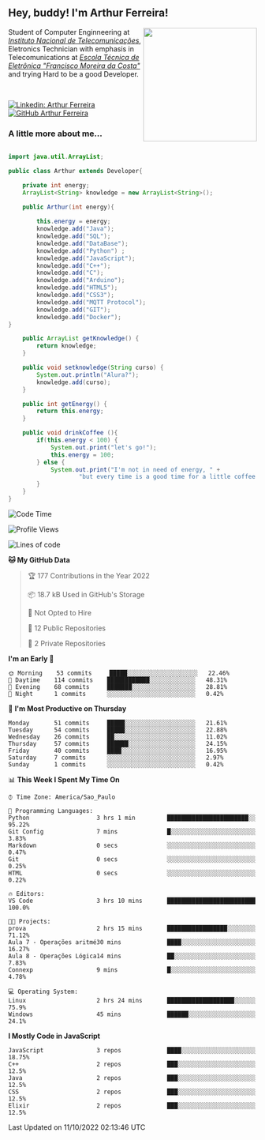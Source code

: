 <h2> Hey, buddy! I'm Arthur Ferreira!</h2>
<img align='right' src="https://media.giphy.com/media/ule4vhcY1xEKQ/giphy.gif" width="230">
<p>Student of Computer Enginneering at  <em><a href="https://inatel.br/home/" target="_blank">Instituto Nacional de Telecomunicações</a></em>, Eletronics Technician with emphasis in Telecomunications at <em><a href="https://www.etefmc.com.br" target="_blank">Escola Técnica de Eletrônica "Francisco Moreira da Costa"</a></em> and trying Hard to be a good Developer.
</p></br>

[![Linkedin: Arthur Ferreira](https://img.shields.io/badge/-Arthur%20Ferreira%20Silva-blue?style=flat-square&logo=Linkedin&logoColor=white&link=https://www.linkedin.com/in/ArthurFerreiraSilva/)]( www.linkedin.com/in/ArthurFerreiraSilva)
[![GitHub Arthur Ferreira](https://img.shields.io/github/followers/arthur-ngdi?label=follow&style=social)](https://github.com/arthur-ngdi)


### A little more about me...  

``` Java

import java.util.ArrayList;

public class Arthur extends Developer{

    private int energy;
    ArrayList<String> knowledge = new ArrayList<String>();

    public Arthur(int energy){
        
        this.energy = energy;
        knowledge.add("Java");
        knowledge.add("SQL");
        knowledge.add("DataBase");
        knowledge.add("Python") ;
        knowledge.add("JavaScript");
        knowledge.add("C++");
        knowledge.add("C");
        knowledge.add("Arduino");
        knowledge.add("HTML5");
        knowledge.add("CSS3");
        knowledge.add("MQTT Protocol");
        knowledge.add("GIT");
        knowledge.add("Docker");
}

    public ArrayList getKnowledge() {
        return knowledge;
    }

    public void setknowledge(String curso) {
        System.out.println("Alura?");
        knowledge.add(curso);
    }

    public int getEnergy() {
        return this.energy;
    }

    public void drinkCoffee (){
        if(this.energy < 100) {
            System.out.print("let's go!");
            this.energy = 100;
        } else {
            System.out.print("I'm not in need of energy, " +
                    "but every time is a good time for a little coffee!");
        }
    }
}

```
<!--START_SECTION:waka-->
![Code Time](http://img.shields.io/badge/Code%20Time-172%20hrs%2022%20mins-blue)

![Profile Views](http://img.shields.io/badge/Profile%20Views-3-blue)

![Lines of code](https://img.shields.io/badge/From%20Hello%20World%20I%27ve%20Written-485%20Thousand%20lines%20of%20code-blue)

**🐱 My GitHub Data** 

> 🏆 177 Contributions in the Year 2022
 > 
> 📦 18.7 kB Used in GitHub's Storage 
 > 
> 🚫 Not Opted to Hire
 > 
> 📜 12 Public Repositories 
 > 
> 🔑 2 Private Repositories  
 > 
**I'm an Early 🐤** 

```text
🌞 Morning    53 commits     █████░░░░░░░░░░░░░░░░░░░░   22.46% 
🌆 Daytime    114 commits    ████████████░░░░░░░░░░░░░   48.31% 
🌃 Evening    68 commits     ███████░░░░░░░░░░░░░░░░░░   28.81% 
🌙 Night      1 commits      ░░░░░░░░░░░░░░░░░░░░░░░░░   0.42%

```
📅 **I'm Most Productive on Thursday** 

```text
Monday       51 commits     █████░░░░░░░░░░░░░░░░░░░░   21.61% 
Tuesday      54 commits     █████░░░░░░░░░░░░░░░░░░░░   22.88% 
Wednesday    26 commits     ██░░░░░░░░░░░░░░░░░░░░░░░   11.02% 
Thursday     57 commits     ██████░░░░░░░░░░░░░░░░░░░   24.15% 
Friday       40 commits     ████░░░░░░░░░░░░░░░░░░░░░   16.95% 
Saturday     7 commits      ░░░░░░░░░░░░░░░░░░░░░░░░░   2.97% 
Sunday       1 commits      ░░░░░░░░░░░░░░░░░░░░░░░░░   0.42%

```


📊 **This Week I Spent My Time On** 

```text
⌚︎ Time Zone: America/Sao_Paulo

💬 Programming Languages: 
Python                   3 hrs 1 min         ███████████████████████░░   95.22% 
Git Config               7 mins              █░░░░░░░░░░░░░░░░░░░░░░░░   3.83% 
Markdown                 0 secs              ░░░░░░░░░░░░░░░░░░░░░░░░░   0.47% 
Git                      0 secs              ░░░░░░░░░░░░░░░░░░░░░░░░░   0.25% 
HTML                     0 secs              ░░░░░░░░░░░░░░░░░░░░░░░░░   0.22%

🔥 Editors: 
VS Code                  3 hrs 10 mins       █████████████████████████   100.0%

🐱‍💻 Projects: 
prova                    2 hrs 15 mins       █████████████████░░░░░░░░   71.12% 
Aula 7 - Operações aritmé30 mins             ████░░░░░░░░░░░░░░░░░░░░░   16.27% 
Aula 8 - Operações Lógica14 mins             ██░░░░░░░░░░░░░░░░░░░░░░░   7.83% 
Connexp                  9 mins              █░░░░░░░░░░░░░░░░░░░░░░░░   4.78%

💻 Operating System: 
Linux                    2 hrs 24 mins       ███████████████████░░░░░░   75.9% 
Windows                  45 mins             ██████░░░░░░░░░░░░░░░░░░░   24.1%

```

**I Mostly Code in JavaScript** 

```text
JavaScript               3 repos             ████░░░░░░░░░░░░░░░░░░░░░   18.75% 
C++                      2 repos             ███░░░░░░░░░░░░░░░░░░░░░░   12.5% 
Java                     2 repos             ███░░░░░░░░░░░░░░░░░░░░░░   12.5% 
CSS                      2 repos             ███░░░░░░░░░░░░░░░░░░░░░░   12.5% 
Elixir                   2 repos             ███░░░░░░░░░░░░░░░░░░░░░░   12.5%

```



 Last Updated on 11/10/2022 02:13:46 UTC
<!--END_SECTION:waka-->
